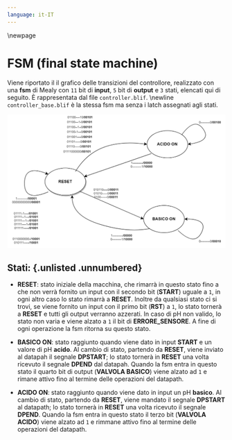 ```yaml
---
language: it-IT
---
```


\newpage

# FSM (final state machine)

Viene riportato il il grafico delle transizioni del controllore, realizzato con una **fsm** di Mealy con `11` bit di **input**, `5` bit di **output** e `3` stati, elencati qui di seguito. È rappresentata dal file `controller.blif`. \newline 
`controller_base.blif` è la stessa fsm ma senza i latch assegnati agli stati.

!["FSM"](resources/img/fsm.png)

## Stati: {.unlisted .unnumbered}

- **RESET**: stato iniziale della macchina, che rimarrà in questo stato fino a che non verrà fornito un input con il secondo bit (**START**) uguale a `1`, in ogni altro caso lo stato rimarrà a **RESET**. Inoltre da qualsiasi stato ci si trovi, se viene fornito un input con il primo bit (**RST**) a `1`,  lo stato tornerà a **RESET** e tutti gli output verranno azzerati. In caso di pH non valido, lo stato non varia e viene alzato a `1` il bit di **ERRORE_SENSORE**. A fine di ogni operazione la fsm ritorna su questo stato.

- **BASICO ON**: stato raggiunto quando viene dato in input **START** e un valore di pH **acido**. Al cambio di stato, partendo da **RESET**, viene inviato al datapah il segnale **DPSTART**; lo stato tornerà in **RESET** una volta ricevuto il segnale **DPEND** dal datapah. Quando la fsm entra in questo stato il quarto bit di output (**VALVOLA BASICO**) viene alzato ad `1` e rimane attivo fino al termine delle operazioni del datapath.
 
- **ACIDO ON**: stato raggiunto quando viene dato in input un pH **basico**. Al cambio di stato, partendo da **RESET**, viene mandato il segnale **DPSTART** al datapath; lo stato tornerà in **RESET** una volta ricevuto il segnale **DPEND**. Quando la fsm entra in questo stato il terzo bit (**VALVOLA ACIDO**) viene alzato ad `1` e rimmane attivo fino al termine delle operazioni del datapath.